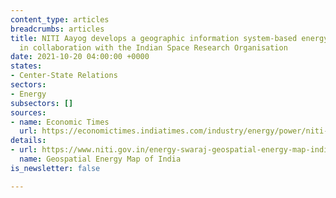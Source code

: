 ```yaml
---
content_type: articles
breadcrumbs: articles
title: NITI Aayog develops a geographic information system-based energy map of India
  in collaboration with the Indian Space Research Organisation
date: 2021-10-20 04:00:00 +0000
states:
- Center-State Relations
sectors:
- Energy
subsectors: []
sources:
- name: Economic Times
  url: https://economictimes.indiatimes.com/industry/energy/power/niti-aayog-launches-geospatial-energy-map-of-india/articleshow/87126167.cms
details:
- url: https://www.niti.gov.in/energy-swaraj-geospatial-energy-map-india-presents-immense-potential-and-opportunities
  name: Geospatial Energy Map of India
is_newsletter: false

---
```

